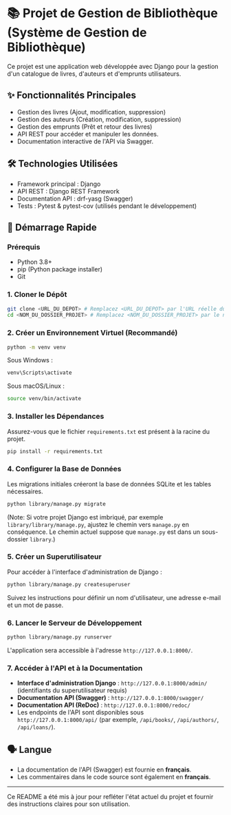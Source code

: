 # 📚 Projet de Gestion de Bibliothèque (Système de Gestion de Bibliothèque)

Ce projet est une application web développée avec Django pour la gestion d'un catalogue de livres, d'auteurs et d'emprunts utilisateurs.

## ✨ Fonctionnalités Principales
- Gestion des livres (Ajout, modification, suppression)
- Gestion des auteurs (Création, modification, suppression)
- Gestion des emprunts (Prêt et retour des livres)
- API REST pour accéder et manipuler les données.
- Documentation interactive de l'API via Swagger.

## 🛠 Technologies Utilisées
- Framework principal : Django
- API REST : Django REST Framework
- Documentation API : drf-yasg (Swagger)
- Tests : Pytest & pytest-cov (utilisés pendant le développement)

## 🚀 Démarrage Rapide

### Prérequis
- Python 3.8+
- pip (Python package installer)
- Git

### 1. Cloner le Dépôt
```bash
git clone <URL_DU_DEPOT> # Remplacez <URL_DU_DEPOT> par l'URL réelle du dépôt
cd <NOM_DU_DOSSIER_PROJET> # Remplacez <NOM_DU_DOSSIER_PROJET> par le nom du dossier cloné
```

### 2. Créer un Environnement Virtuel (Recommandé)
```bash
python -m venv venv
```
Sous Windows :
```bash
venv\Scripts\activate
```
Sous macOS/Linux :
```bash
source venv/bin/activate
```

### 3. Installer les Dépendances
Assurez-vous que le fichier `requirements.txt` est présent à la racine du projet.
```bash
pip install -r requirements.txt
```

### 4. Configurer la Base de Données
Les migrations initiales créeront la base de données SQLite et les tables nécessaires.
```bash
python library/manage.py migrate
```
(Note: Si votre projet Django est imbriqué, par exemple `library/library/manage.py`, ajustez le chemin vers `manage.py` en conséquence. Le chemin actuel suppose que `manage.py` est dans un sous-dossier `library`.)

### 5. Créer un Superutilisateur
Pour accéder à l'interface d'administration de Django :
```bash
python library/manage.py createsuperuser
```
Suivez les instructions pour définir un nom d'utilisateur, une adresse e-mail et un mot de passe.

### 6. Lancer le Serveur de Développement
```bash
python library/manage.py runserver
```
L'application sera accessible à l'adresse `http://127.0.0.1:8000/`.

### 7. Accéder à l'API et à la Documentation
- **Interface d'administration Django** : `http://127.0.0.1:8000/admin/` (identifiants du superutilisateur requis)
- **Documentation API (Swagger)** : `http://127.0.0.1:8000/swagger/`
- **Documentation API (ReDoc)** : `http://127.0.0.1:8000/redoc/`
- Les endpoints de l'API sont disponibles sous `http://127.0.0.1:8000/api/` (par exemple, `/api/books/`, `/api/authors/`, `/api/loans/`).

## 🗣️ Langue
- La documentation de l'API (Swagger) est fournie en **français**.
- Les commentaires dans le code source sont également en **français**.

---
Ce README a été mis à jour pour refléter l'état actuel du projet et fournir des instructions claires pour son utilisation.
